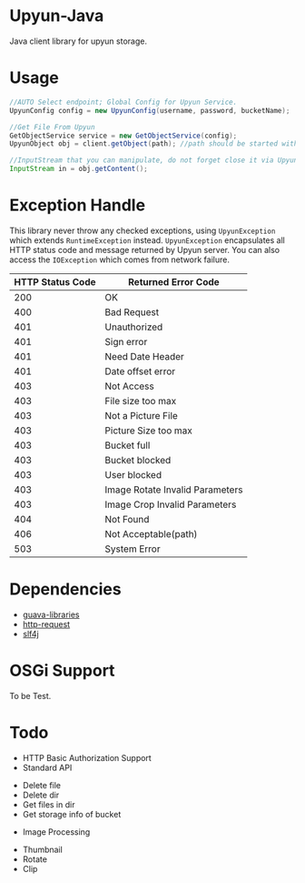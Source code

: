 Upyun-Java
==========

Java client library for upyun storage.

Usage
==========

```java
//AUTO Select endpoint; Global Config for Upyun Service.
UpyunConfig config = new UpyunConfig(username, password, bucketName);

//Get File From Upyun
GetObjectService service = new GetObjectService(config);
UpyunObject obj = client.getObject(path); //path should be started with slash

//InputStream that you can manipulate, do not forget close it via UpyunObject.close().
InputStream in = obj.getContent();
```

Exception Handle
==========
This library never throw any checked exceptions, using `UpyunException` which extends `RuntimeException` instead.
 `UpyunException` encapsulates all HTTP status code and message returned by Upyun server. You can also access the `IOException`
 which comes from network failure.

HTTP Status Code | Returned Error Code
---------------- | -------------------
200 | OK
400 | Bad Request
401 | Unauthorized
401 | Sign error
401 | Need Date Header
401 | Date offset error
403 | Not Access
403 | File size too max
403 | Not a Picture File
403 | Picture Size too max
403 | Bucket full
403 | Bucket blocked
403 | User blocked
403 | Image Rotate Invalid Parameters
403 | Image Crop Invalid Parameters
404 | Not Found
406 | Not Acceptable(path)
503 | System Error

Dependencies
==========

* [guava-libraries](https://code.google.com/p/guava-libraries/)
* [http-request](http://kevinsawicki.github.io/http-request/)
* [slf4j](http://www.slf4j.org/)

OSGi Support
==========
To be Test.

Todo
==========

* HTTP Basic Authorization Support
* Standard API
 - Delete file
 - Delete dir
 - Get files in dir
 - Get storage info of bucket
* Image Processing
 - Thumbnail
 - Rotate
 - Clip
